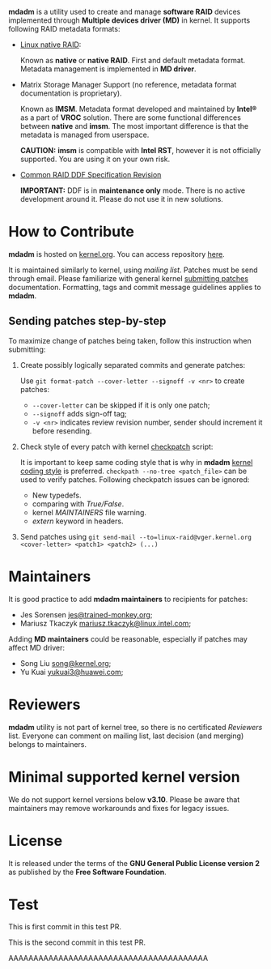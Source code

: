 **mdadm** is a utility used to create and manage **software RAID** devices implemented through
**Multiple devices driver (MD)** in kernel. It supports following RAID metadata formats:

* [Linux native RAID](https://raid.wiki.kernel.org/index.php/RAID_superblock_formats):

  Known as **native** or **native RAID**. First and default metadata format. Metadata management
  is implemented in **MD driver**.

* Matrix Storage Manager Support (no reference, metadata format documentation is proprietary).

  Known as **IMSM**. Metadata format developed and maintained by **Intel®** as a part of **VROC**
  solution. There are some functional differences between **native** and **imsm**. The most
  important difference is that the metadata is managed from userspace.

  **CAUTION:** **imsm** is compatible with **Intel RST**, however it is not officially supported.
  You are using it on your own risk.

* [Common RAID DDF Specification Revision](https://www.snia.org/sites/default/files/SNIA_DDF_Technical_Position_v2.0.pdf)

    **IMPORTANT:** DDF is in **maintenance only** mode. There is no active development around it.
    Please do not use it in new solutions.

# How to Contribute

 **mdadm** is hosted on [kernel.org](https://kernel.org/). You can access repository
[here](https://git.kernel.org/pub/scm/utils/mdadm/mdadm.git).

It is maintained similarly to kernel, using *mailing list*. Patches must be send through email.
Please familiarize with general kernel
[submitting patches](https://www.kernel.org/doc/html/v4.17/process/submitting-patches.html)
documentation. Formatting, tags and commit message guidelines applies to **mdadm**.

## Sending patches step-by-step

To maximize change of patches being taken, follow this instruction when submitting:

1. Create possibly logically separated commits and generate patches:

   Use ``git format-patch --cover-letter --signoff -v <nr>`` to create patches:
   * ``--cover-letter`` can be skipped if it is only one patch;
   * ``--signoff`` adds sign-off tag;
   * ``-v <nr>`` indicates review revision number, sender should increment it before resending.

2. Check style of every patch with kernel
   [checkpatch](https://docs.kernel.org/dev-tools/checkpatch.html) script:

   It is important to keep same coding style that is why in **mdadm**
   [kernel coding style](https://www.kernel.org/doc/html/v4.10/process/coding-style.html)
   is preferred. ``checkpath --no-tree <patch_file>`` can be used to verify patches.
   Following checkpatch issues can be ignored:
   - New typedefs.
   - comparing with *True/False*.
   - kernel *MAINTAINERS* file warning.
   - *extern* keyword in headers.

3. Send patches using ``git send-mail --to=linux-raid@vger.kernel.org <cover-letter> <patch1> <patch2> (...)``

# Maintainers

It is good practice to add **mdadm maintainers** to recipients for patches:

- Jes Sorensen <jes@trained-monkey.org>;
- Mariusz Tkaczyk <mariusz.tkaczyk@linux.intel.com>;

Adding **MD maintainers** could be reasonable, especially if patches may affect MD driver:

- Song Liu <song@kernel.org>;
- Yu Kuai <yukuai3@huawei.com>;

# Reviewers

**mdadm** utility is not part of kernel tree, so there is no certificated *Reviewers* list. Everyone
can comment on mailing list, last decision (and merging) belongs to maintainers.

# Minimal supported kernel version

We do not support kernel versions below **v3.10**. Please be aware that maintainers may remove
workarounds and fixes for legacy issues.

# License

It is released under the terms of the **GNU General Public License version 2** as published
by the **Free Software Foundation**.

# Test

This is first commit in this test PR.

This is the second commit in this test PR.

AAAAAAAAAAAAAAAAAAAAAAAAAAAAAAAAAAAAAAAA
